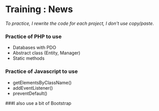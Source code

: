 # Training : News

*To practice, I rewrite the code for each project, I don't use copy/paste*.

### Practice of PHP to use 
  * Databases with PDO
  * Abstract class (Entity, Manager)
  * Static methods
  
### Practice of Javascript to use 
  * getElementsByClassName()
  * addEventListener()
  * preventDefault()
  
###I also use a bit of Bootstrap